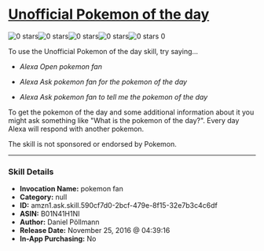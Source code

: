 # [Unofficial Pokemon of the day](http://alexa.amazon.com/#skills/amzn1.ask.skill.590cf7d0-2bcf-479e-8f15-32e7b3c4c6df)
![0 stars](../../images/ic_star_border_black_18dp_1x.png)![0 stars](../../images/ic_star_border_black_18dp_1x.png)![0 stars](../../images/ic_star_border_black_18dp_1x.png)![0 stars](../../images/ic_star_border_black_18dp_1x.png)![0 stars](../../images/ic_star_border_black_18dp_1x.png) 0

To use the Unofficial Pokemon of the day skill, try saying...

* *Alexa Open pokemon fan*

* *Alexa Ask pokemon fan for the pokemon of the day*

* *Alexa Ask pokemon fan to tell me the pokemon of the day*

To get the pokemon of the day and some additional information about it you might ask something like "What is the pokemon of the day?".
Every day Alexa will respond with another pokemon.

 The skill is not sponsored or endorsed by Pokemon.

***

### Skill Details

* **Invocation Name:** pokemon fan
* **Category:** null
* **ID:** amzn1.ask.skill.590cf7d0-2bcf-479e-8f15-32e7b3c4c6df
* **ASIN:** B01N41H1NI
* **Author:** Daniel Pöllmann
* **Release Date:** November 25, 2016 @ 04:39:16
* **In-App Purchasing:** No
